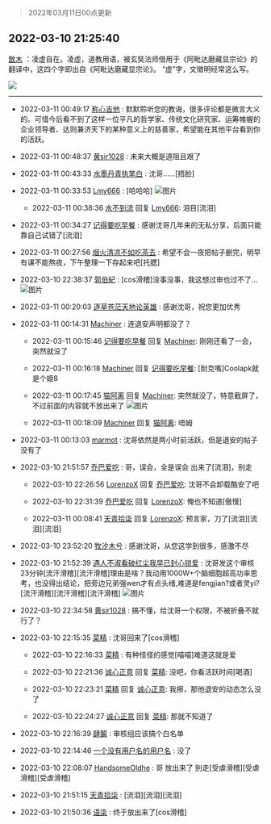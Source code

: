 > 2022年03月11日00点更新
<link rel="stylesheet" href="https://cdn.jsdelivr.net/gh/taotie6/sampleJSON@main/css/photo_show.css">
<meta name="referrer" content="no-referrer" />


 ## 2022-03-10 21:25:40 

 [㪚木](https://www.coolapk.com/feed/34157070?shareKey=N2UwMDA4OGZiNjkyNjIyYTA0MWI~) ：凌虚自在。凌虚，道教用语，被玄奘法师借用于《阿毗达磨藏显宗论》的翻译中，这四个字即出自《阿毗达磨藏显宗论》。
“虚”字，文徴明经常这么写。 

<div class="album">
<img class="img-item" src="https://image.coolapk.com/feed/2019/0507/23/1081091_4650_1821@280x157.gif" />
</div>

 ------- 

- 2022-03-11 00:49:17 [称心吉他](uid=3854656) : 默默聆听您的教诲，很多评论都是微言大义的。可惜今后看不到了这样一位平凡的哲学家、传统文化研究家、运筹帷幄的企业领导者、达则兼济天下的某种意义上的慈善家，希望能在其他平台看到你的活跃。 

- 2022-03-11 00:48:37 [黄sir1028](uid=905870) : 未来大概是道阻且艰了 

- 2022-03-11 00:43:33 [水墨丹青执笔白](uid=3060746) : 沈哥……[捂脸] 

- 2022-03-11 00:33:53 [Lmy666](uid=2892232) : [哈哈哈] ![图片](https://image.coolapk.com/feed/2022/0305/23/4048495_4a8982c5_5069_5848_632@828x542.jpeg)

    - 2022-03-11 00:38:36 [水不到流](uid=5112403) 回复 [Lmy666](uid=2892232): 泪目[流泪] 

- 2022-03-11 00:34:27 [记得要吃早餐](uid=4374824) : 感谢沈哥几年来的无私分享，后面只能靠自己试错了[流泪] 

- 2022-03-11 00:27:56 [烟火清凉不如吃茶去](uid=4279524) : 希望不会一夜把帖子删完，明早有课不能熬夜，下午整理一下存起来吧[托腮] 

- 2022-03-10 22:38:37 [郭伯紀](uid=2859803) : [cos滑稽]没事没事，我这想过审也过不了… ![图片](https://image.coolapk.com/feed/2022/0310/22/2859803_859e15d5_2805_3825_702@1080x2280.jpeg)

- 2022-03-11 00:20:03 [逐草苍茫天地论英雄](uid=1268689) : 感谢沈哥，祝您更加优秀 

- 2022-03-11 00:14:31 [Machiner](uid=3114536) : 连退安声明都没了？ 

    - 2022-03-11 00:15:46 [记得要吃早餐](uid=4374824) 回复 [Machiner](uid=3114536): 刚刚还看了一会，突然就没了 

    - 2022-03-11 00:16:18 [Machiner](uid=3114536) 回复 [记得要吃早餐](uid=4374824): [耐克嘴]Coolapk就是个姬8 

    - 2022-03-11 00:17:45 [猫阿离](uid=491974) 回复 [Machiner](uid=3114536): 突然就没了，特意截屏了，不过前面的内容就不放出来了 ![图片](https://image.coolapk.com/feed/2022/0311/00/491974_9064_6771_530@1080x1920.png)

    - 2022-03-11 00:18:09 [Machiner](uid=3114536) 回复 [猫阿离](uid=491974): 唔姆 

- 2022-03-11 00:13:03 [marmot](uid=814204) : 沈哥依然是两小时前活跃，但是退安的帖子没有了 

- 2022-03-10 21:51:57 [乔巴爱吃](uid=927862) : 哥，误会，全是误会 出来了[流泪]，别走 

    - 2022-03-10 22:26:56 [LorenzoX](uid=645650) 回复 [乔巴爱吃](uid=927862): 沈哥不会卸载酷安了吧 

    - 2022-03-10 22:31:39 [乔巴爱吃](uid=927862) 回复 [LorenzoX](uid=645650): 俺也不知道[傲慢] 

    - 2022-03-11 00:08:41 [天青拾柒](uid=2874164) 回复 [LorenzoX](uid=645650): 预言家，刀了[流泪][流泪][流泪] 

- 2022-03-10 23:52:20 [牧汐木兮](uid=1340605) : 感谢沈哥，从您这学到很多，感激不尽 

- 2022-03-10 21:52:39 [遇人不淑看破红尘我早已封心锁爱](uid=15594231) : 沈哥发这个审核23分钟[流汗滑稽][流汗滑稽]理由是啥？我动用1000W+个脑细胞超高功率思考，也没得出结论，把旁边兄弟强wen才有点头绪,难道是fengjian?或者灵yi?[流汗滑稽][流汗滑稽][流汗滑稽] ![图片](https://image.coolapk.com/feed/2022/0310/21/15594231_167396ac_0358_8586_241@1080x3583.jpeg)

- 2022-03-10 22:34:58 [黄sir1028](uid=905870) : 搞不懂，给沈哥一个权限，不被折叠不就行了？ 

- 2022-03-10 22:15:35 [菜精](uid=2075001) : 沈哥回来了[cos滑稽] 

    - 2022-03-10 22:16:33 [菜精](uid=2075001) : 有种怪怪的感觉[喵喵]难道这就是爱 

    - 2022-03-10 22:21:36 [诚心正意](uid=702743) 回复 [菜精](uid=2075001): 没吧，你看活跃时间[喝酒] 

    - 2022-03-10 22:23:21 [菜精](uid=2075001) 回复 [诚心正意](uid=702743): 我擦，那他退安的动态怎么没了 

    - 2022-03-10 22:24:27 [诚心正意](uid=702743) 回复 [菜精](uid=2075001): 那就不知道了 

- 2022-03-10 22:16:39 [肆鬮](uid=1256668) : 审核组应该搞个白名单 

- 2022-03-10 22:14:46 [一个没有用户名的用户名](uid=1314924) : 没了 

- 2022-03-10 22:08:07 [HandsomeOldhe](uid=18026798) : 哥 放出来了 别走[受虐滑稽][受虐滑稽][受虐滑稽] 

- 2022-03-10 21:51:15 [天青拾柒](uid=2874164) : [流泪][流泪][流泪] 

- 2022-03-10 21:50:36 [语柒](uid=2882473) : 终于放出来了[cos滑稽] 

